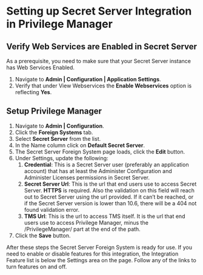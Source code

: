 [title]: # (Set Up Secret Server Integration in Privilege Manager)
[tags]: # (Secret Server,integration,Privilege Manager)
[priority]: # (1000)
# Setting up Secret Server Integration in Privilege Manager

## Verify Web Services are Enabled in Secret Server

As a prerequisite, you need to make sure that your Secret Server instance has Web Services Enabled.

1. Navigate to __Admin | Configuration | Application Settings__.
1. Verify that under View Webservices the __Enable Webservices__ option is reflecting __Yes__.

## Setup Privilege Manager

1. Navigate to __Admin | Configuration__.
1. Click the __Foreign Systems__ tab.
1. Select __Secret Server__ from the list.
1. In the Name column click on __Default Secret Server__.
1. The Secret Server Foreign System page loads, click the __Edit__ button.
1. Under Settings, update the following:
   1. __Credential__: This is a Secret Server user (preferably an application account) that has at least the Administer Configuration and Administer Licenses permissions in Secret Server.
   1. __Secret Server Url__: This is the url that end users use to access Secret Server. __HTTPS__ is required. Also the validation on this field will reach out to Secret Server using the url provided. If it can’t be reached, or if the Secret Server version is lower than 10.6, there will be a 404 not found validation error.
   1. __TMS Url__: This is the url to access TMS itself. It is the url that end users use to access Privilege Manager, minus the /PrivilegeManager/ part at the end of the path.
1. Click the __Save__ button.

After these steps the Secret Server Foreign System is ready for use. If you need to enable or disable features for this integration, the Integration Feature list is below the Settings area on the page. Follow any of the links to turn features on and off. 

<!-- TODO: Name/describe list of features and why a user would want to enable/disable them. Add screen captures.>